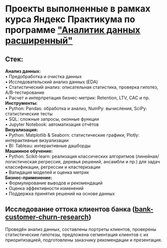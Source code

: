 # Проекты выполненные в рамках курса Яндекс Практикума по программе ["Аналитик данных расширенный"](https://practicum.yandex.ru/profile/data-analyst-plus)

## Стек:
**Анализ данных:**  
• Предобработка и очистка данных  
• Исследовательский анализ данных (EDA)  
• Статистический анализ: описательная статистика, проверка гипотез, A/B-тестирование  
• Расчет и интерпретация бизнес-метрик: Retention, LTV, CAC и пр.  
**Инструменты:**  
• Python: Pandas: обработка и анализ, NumPy: вычисления, SciPy: статистические тесты  
• SQL: сложные запросы, оконные функции  
• Jupyter Notebook: автоматизация отчётов  
**Визуализация:**  
• Python: Matplotlib & Seaborn: статистические графики, Plotly: интерактивные визуализации  
• BI: Tableau: интерактивные дашборды  
**Машинное обучение:**  
• Python: Scikit-learn: реализация классических алгоритмов (линейная/логистическая регрессия, деревья решений, ансамбли и пр.) для задач классификации, регрессии и кластеризации  
• Валидация моделей и оценка метрик  
**Бизнес-применение:**  
• Формулирование выводов и рекомендаций  
• Оценка эффективности изменений  
• Поддержка принятия решений на основе данных  

## Исследование оттока клиентов банка ([bank-customer-churn-research](https://github.com/azretaloev/yandex-practicum-projects/tree/main/bank-customer-churn-research))
Проведён анализ данных, составлены портреты клиентов, проверены статистические гипотезы, предложена сегментация клиентов с их приоритизацией, подготовлены заказчику рекомендации и презентация.